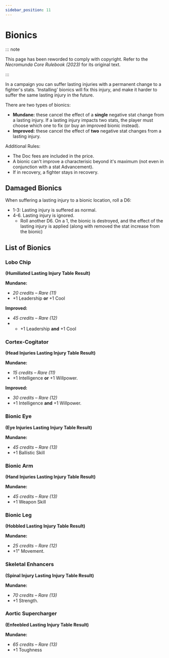```yaml
---
sidebar_position: 11
---
```


# Bionics

::: note

This page has been reworded to comply with copyright. Refer to the _Necromunda Core Rulebook (2023)_ for its original text.

:::

In a campaign you can suffer lasting injuries with a permanent change to a fighter's stats. 'Installing' bionics will fix this injury, and make it harder to suffer the same lasting injury in the future.

There are two types of bionics:

-   **Mundane:** these cancel the effect of a **single** negative stat change from a lasting injury. If a lasting injury impacts two stats, the player must choose which one to fix (or buy an improved bionic instead).
-   **Improved:** these cancel the effect of **two** negative stat changes from a lasting injury.

Additional Rules:

-   The Doc fees are included in the price.
-   A bionic can't improve a characterisic beyond it's maximum (not even in conjunction with a stat Advancement).
-   If in recovery, a fighter stays in recovery.

## Damaged Bionics[](https://necrovox.org/docs/armoury/armour#damaged-bionics "Direct link to Damaged Bionics")

When suffering a lasting injury to a bionic location, roll a D6:

-   1-3: Lasting injury is suffered as normal.
-   4-6. Lasting injury is ignored.
    -   Roll another D6. On a 1, the bionic is destroyed, and the effect of the lasting injury is applied (along with removed the stat increase from the bionic)

## List of Bionics[](https://necrovox.org/docs/armoury/armour#list-of-bionics "Direct link to List of Bionics")

### Lobo Chip[](https://necrovox.org/docs/armoury/armour#lobo-chip "Direct link to Lobo Chip")

**(Humiliated Lasting Injury Table Result)**

**Mundane:**

-   _20 credits – Rare (11)_
-   +1 Leadership **or** +1 Cool

**Improved:**

-   _45 credits – Rare (12)_
-   -   +1 Leadership **and** +1 Cool

### Cortex-Cogitator[](https://necrovox.org/docs/armoury/armour#cortex-cogitator "Direct link to Cortex-Cogitator")

**(Head Injuries Lasting Injury Table Result)**

**Mundane:**

-   _15 credits – Rare (11)_
-   +1 Intelligence **or** +1 Willpower.

**Improved:**

-   _30 credits – Rare (12)_
-   +1 Intelligence **and** +1 Willpower.

### Bionic Eye[](https://necrovox.org/docs/armoury/armour#bionic-eye "Direct link to Bionic Eye")

**(Eye Injuries Lasting Injury Table Result)**

**Mundane:**

-   _45 credits – Rare (13)_
-   +1 Ballistic Skill

### Bionic Arm[](https://necrovox.org/docs/armoury/armour#bionic-arm "Direct link to Bionic Arm")

**(Hand Injuries Lasting Injury Table Result)**

**Mundane:**

-   _45 credits – Rare (13)_
-   +1 Weapon Skill

### Bionic Leg[](https://necrovox.org/docs/armoury/armour#bionic-leg "Direct link to Bionic Leg")

**(Hobbled Lasting Injury Table Result)**

**Mundane:**

-   _25 credits – Rare (12)_
-   +1" Movement.

### Skeletal Enhancers[](https://necrovox.org/docs/armoury/armour#skeletal-enhancers "Direct link to Skeletal Enhancers")

**(Spinal Injury Lasting Injury Table Result)**

**Mundane:**

-   _70 credits – Rare (13)_
-   +1 Strength.

### Aortic Supercharger[](https://necrovox.org/docs/armoury/armour#aortic-supercharger "Direct link to Aortic Supercharger")

**(Enfeebled Lasting Injury Table Result)**

**Mundane:**

-   _65 credits – Rare (13)_
-   +1 Toughness
